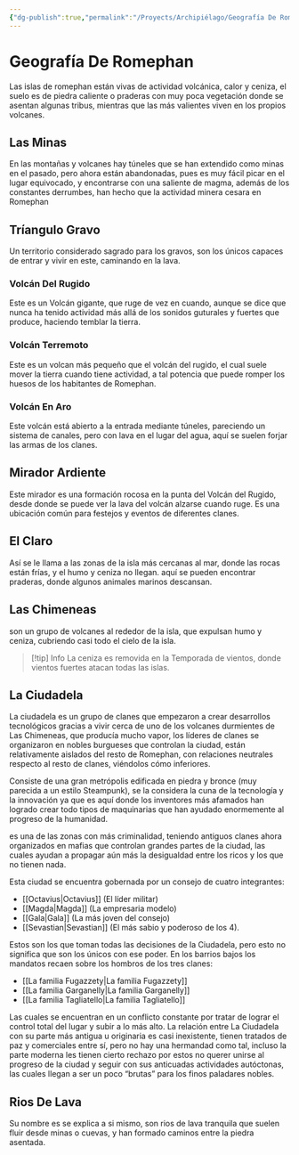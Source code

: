 ```yaml
---
{"dg-publish":true,"permalink":"/Proyects/Archipiélago/Geografía De Romephan/","title":"Geografía De Romephan","tags":["Contexto/DrawingAttack/Archipiélago"],"updated":"2023-11-02T20:56:04.956-05:00"}
---
```



# Geografía De Romephan

Las islas de romephan están vivas de actividad volcánica, calor y ceniza, el suelo es de piedra caliente o praderas con muy poca vegetación donde se asentan algunas tribus, mientras que las más valientes viven en los propios volcanes. 

## Las Minas

En las montañas y volcanes hay túneles que se han extendido como minas en el pasado, pero ahora están abandonadas, pues es muy fácil picar en el lugar equivocado, y encontrarse con una saliente de magma, además de los constantes derrumbes, han hecho que la actividad minera cesara en Romephan

## Tríangulo Gravo

Un territorio considerado sagrado para los gravos, son los únicos capaces de entrar y vivir en este, caminando en la lava.

### Volcán Del Rugido

Este es un Volcán gigante, que ruge de vez en cuando, aunque se dice que nunca ha tenido actividad más allá de los sonidos guturales y fuertes que produce, haciendo temblar la tierra.

### Volcán Terremoto

Este es un volcan más pequeño que el volcán del rugido, el cual suele mover la tierra cuando tiene actividad, a tal potencia que puede romper los huesos de los habitantes de Romephan.

### Volcán En Aro

Este volcán está abierto a la entrada mediante túneles, pareciendo un sistema de canales, pero con lava en el lugar del agua, aquí se suelen forjar las armas de los clanes.

## Mirador Ardiente

Este mirador es una formación rocosa en la punta del Volcán del Rugido, desde donde se puede ver la lava del volcán alzarse cuando ruge. Es una ubicación común para festejos y eventos de diferentes clanes.

## El Claro

Así se le llama a las zonas de la isla más cercanas al mar, donde las rocas están frías, y el humo y ceniza no llegan. aquí se pueden encontrar praderas, donde algunos animales marinos descansan.

## Las Chimeneas

son un grupo de volcanes al rededor de la isla, que expulsan humo y ceniza, cubriendo casi todo el cielo de la isla.

 > [!tip] Info
 > La ceniza es removida en la Temporada de vientos, donde vientos fuertes atacan todas las islas.

## La Ciudadela

La ciudadela es un grupo de clanes que empezaron a crear desarrollos tecnológicos gracias a vivir cerca de uno de los volcanes durmientes de Las Chimeneas, que producía mucho vapor, los líderes de clanes se organizaron en nobles burgueses que controlan la ciudad, están relativamente aislados del resto de Romephan, con relaciones neutrales respecto al resto de clanes, viéndolos cómo inferiores.

Consiste de una gran metrópolis edificada en piedra y bronce (muy parecida a un estilo Steampunk), se la considera la cuna de la tecnología y la innovación ya que es aquí donde los inventores más afamados han logrado crear todo tipos de maquinarias que han ayudado enormemente al progreso de la humanidad.

es una de las zonas con más criminalidad, teniendo antiguos clanes ahora organizados en mafias que controlan grandes partes de la ciudad, las cuales ayudan a propagar aún más la desigualdad entre los ricos y los que no tienen nada. 

Esta ciudad se encuentra gobernada por un consejo de cuatro integrantes:

- [[Octavius\|Octavius]] (El líder militar)
- [[Magda\|Magda]] (La empresaria modelo)
- [[Gala\|Gala]] (La más joven del consejo)
- [[Sevastian\|Sevastian]] (El más sabio y poderoso de los 4).

Estos son los que toman todas las decisiones de la Ciudadela, pero esto no significa que son los únicos con ese poder. En los barrios bajos los mandatos recaen sobre los hombros de los tres clanes: 

- [[La familia Fugazzety\|La familia Fugazzety]] 
- [[La familia Garganelly\|La familia Garganelly]]  
- [[La familia Tagliatello\|La familia Tagliatello]] 

Las cuales se encuentran en un conflicto constante por tratar de lograr el control total del lugar y subir a lo más alto. La relación entre La Ciudadela con su parte más antigua u originaria es casi inexistente, tienen tratados de paz y comerciales entre sí, pero no hay una hermandad como tal, incluso la parte moderna les tienen cierto rechazo por estos no querer unirse al progreso de la ciudad y seguir con sus anticuadas actividades autóctonas, las cuales llegan a ser un poco “brutas” para los finos paladares nobles.

## Rios De Lava

Su nombre es se explica a si mismo, son rios de lava tranquila que suelen fluir desde minas o cuevas, y han formado caminos entre la piedra asentada.
